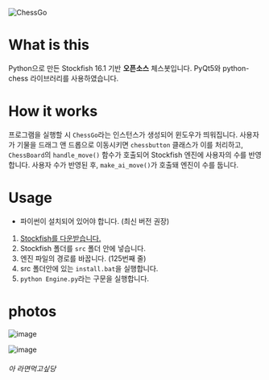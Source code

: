 ![ChessGo](https://github.com/user-attachments/assets/5423dbb4-f1e4-4fef-8e64-6f0eb2c341f9)

# What is this

Python으로 만든 Stockfish 16.1 기반 **오픈소스** 체스봇입니다. PyQt5와 python-chess 라이브러리를 사용하였습니다.

# How it works

프로그램을 실행할 시 `ChessGo`라는 인스턴스가 생성되어 윈도우가 띄워집니다. 사용자가 기물을 드래그 앤 드롭으로 이동시키면 `chessbutton` 클래스가 이를 처리하고, `ChessBoard`의 `handle_move()` 함수가 호출되어 Stockfish 엔진에 사용자의 수를 반영합니다. 사용자 수가 반영된 후, `make_ai_move()`가 호출돼 엔진이 수를 둡니다.

# Usage

- 파이썬이 설치되어 있어야 합니다. (최신 버전 권장)
1. [Stockfish를 다운받습니다.](https://stockfishchess.org/)
2. Stockfish 폴더를 `src` 폴더 안에 넣습니다.
3. 엔진 파일의 경로를 바꿉니다. (125번째 줄)
4. src 폴더안에 있는 `install.bat`을 실행합니다.
5. `python Engine.py`라는 구문을 실행합니다.

# photos
![image](https://github.com/user-attachments/assets/a1573c18-5a28-4bde-b2ca-db0f523ae621)

![image](https://github.com/user-attachments/assets/05ba9410-f00a-4f90-bfa1-963eeb65690f)


###### 아 라면먹고싶당
